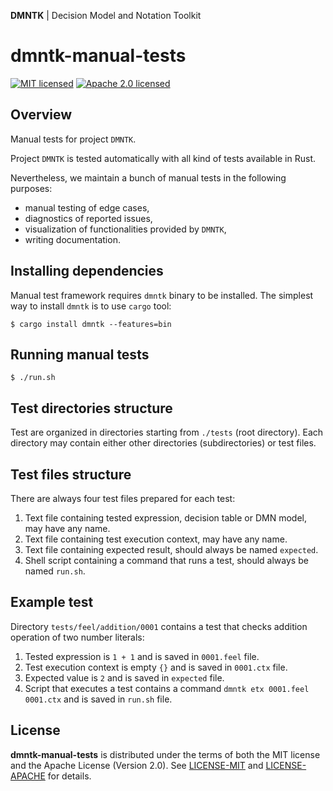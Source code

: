 **DMNTK** | Decision Model and Notation Toolkit

# dmntk-manual-tests

[![MIT licensed][mit-badge]][mit-url]
[![Apache 2.0 licensed][apache-badge]][apache-url]

[mit-badge]: https://img.shields.io/badge/License-MIT-blue.svg
[mit-url]: LICENSE-MIT
[apache-badge]: https://img.shields.io/badge/License-Apache%202.0-blue.svg
[apache-url]: LICENSE-APACHE

## Overview

Manual tests for project `DMNTK`.

Project `DMNTK` is tested automatically with all kind of tests available in Rust.

Nevertheless, we maintain a bunch of manual tests in the following purposes:
- manual testing of edge cases,
- diagnostics of reported issues,
- visualization of functionalities provided by `DMNTK`,
- writing documentation.

## Installing dependencies

Manual test framework requires `dmntk` binary to be installed.
The simplest way to install `dmntk` is to use `cargo` tool:

```
$ cargo install dmntk --features=bin
```

## Running manual tests

```
$ ./run.sh
```

## Test directories structure

Test are organized in directories starting from `./tests` (root directory).
Each directory may contain either other directories (subdirectories) or test files.

## Test files structure

There are always four test files prepared for each test:
1. Text file containing tested expression, decision table or DMN model, may have any name.
2. Text file containing test execution context, may have any name.
3. Text file containing expected result, should always be named `expected`.
4. Shell script containing a command that runs a test, should always be named `run.sh`.

## Example test

Directory `tests/feel/addition/0001` contains a test that checks addition operation of two number literals:
1. Tested expression is `1 + 1` and is saved in `0001.feel` file. 
2. Test execution context is empty `{}` and is saved in `0001.ctx` file.
3. Expected value is `2` and is saved in `expected` file.
4. Script that executes a test contains a command `dmntk etx 0001.feel 0001.ctx` and is saved in `run.sh` file.

## License

**dmntk-manual-tests** is distributed under the terms of both
the MIT&nbsp;license and the Apache&nbsp;License&nbsp;(Version&nbsp;2.0).
See [LICENSE-MIT](LICENSE-MIT) and [LICENSE-APACHE](LICENSE-APACHE) for details.
